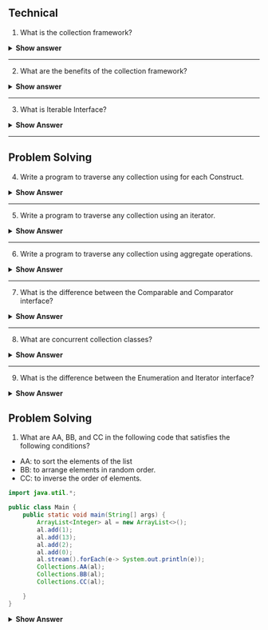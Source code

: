  ## Technical
 
 1. What is the collection framework? 

<details>
  <summary><b>Show answer</b></summary>
  <blockquote>
 
 Collection is a container or object that combines multiple elements into a single unit. Collections are used to store retrieve and manipulate data.
 Collection framework is an architecture for collections and every collection framework has Interface, implementation for the interface and the algorithms( searching and sorting etc.)
  </blockquote>
  
</details>

---

2. What are the benefits of the collection framework? 

<details>
  <summary><b>Show answer</b></summary>
 <blockquote>
  
 - Collection framework contains implementations for all the data structures, so the hectic task of creating and implementing everything is avoided.
- All the classes in the Collection Framework are optimized. So the programmer utilizes the optimized data structure classes.
- There are predefined methods for all Interfaces and the Collection class has some built-in methods like `sort()`, `shuffle()` etc.
  
   </blockquote>
  
</details>

---

3. What is Iterable Interface?

<details>
<summary><b>Show Answer</b></summary>

>- All the classes under the collection framework implement an Iterable interface.
> - Any class that implements an Iterable interface can be traversed using for each Construct. 

</details>

---

## Problem Solving


4. Write a program to traverse any collection using for each Construct.


<details>
<summary><b>Show Answer</b></summary>
  <blockquote>

``` java

import java.util.*;

public class Main {
    public static void main(String[] args) {
        ArrayList<Integer> al = new ArrayList<>();
        al.add(1);
        al.add(13);
        al.add(2);
        al.add(0);
        for( Integer i: al)
        {
            System.out.println(i);
        }
    }
}

```

 </blockquote>

<details>
<summary><b>Explanation</b></summary>

<blockquote>

- for each loop uses list iterator internally
- for each loop can be used to only iterate over a loop but not modify the Collection.

</blockquote>


</details>


</details>
 
 ---

5. Write a program to traverse any collection using an iterator.


<details>
<summary><b>Show Answer</b></summary>
  <blockquote>

``` java

import java.util.*;

public class Main {
    public static void main(String[] args) {
        ArrayList<Integer> al = new ArrayList<>();
        al.add(1);
        al.add(13);
        al.add(2);
        al.add(0);
        Iterator i = al.iterator();
        while(i.hasNext())
        {
            System.out.println(i.next());
        }
    }
}

```
    </blockquote>

<details>
<summary><b>Explanation</b></summary>

<blockquote>

- An Iterator is an object that is used to traverse through a collection and to remove elements from the collection based on a condition.
- `hasNext()` returns true if collection has the next element and false if empty. `next()` returns the next elemnent int the iteration.

</blockquote>


</details>


</details>
 
 ---

6. Write a program to traverse any collection using aggregate operations.

<details>
<summary><b>Show Answer</b></summary>
  <blockquote>

``` java

import java.util.*;

public class Main {
    public static void main(String[] args) {
        ArrayList<Integer> al = new ArrayList<>();
        al.add(1);
        al.add(13);
        al.add(2);
        al.add(0);
        al.stream().forEach(e-> System.out.println(e));

    }
}

```
    </blockquote>

<details>
<summary><b>Show Answer</b></summary>

<blockquote>

- `ArrayList` is converted to a stream and `forEach()` method is used to iterate over the `ArrayList`

</blockquote>

</details>
</details>
 
 ---


7. What is the difference between the Comparable and Comparator interface?

<details>
<summary><b>Show Answer</b></summary>
  <blockquote>
   

**Comparable**: A comparable object is capable of comparing itself with another object. The class itself must implement the `java.lang.Comparable` interface to be able to compare its instances.

**Comparator**: A comparator object is capable of comparing two different objects. The class is not comparing its instances, but some other classes' instances. This comparator class must implement the `java.util.Comparator` interface.

Comparable and Comparator both are interfaces and can be used to sort collection elements.

| Sl.No|Comparable           |Comparator                                                |
|------|-----------------------|----------------------------------------------------------|
| 01.|Comparable provides a single sorting sequence. In other words, we can sort the collection based on a single element such as id, name, and price.|The Comparator provides multiple sorting sequences. In other words, we can sort the collection based on multiple elements such as id, name, price etc.|
| 02.|Comparable affects the original class, i.e., the actual class is modified.|Comparator doesn't affect the original class, i.e., the actual class is not modified.|
| 03.|Comparable provides compareTo() method to sort elements.| Comparator provides compare() method to sort elements.|
| 04.|Comparable is present in java.lang package.|A Comparator is present in java.util package.|
| 05.|We can sort the list elements of Comparable type by Collections.sort(List) method.|We can sort the list elements of Comparator type by Collections.sort(List, Comparator) method.|
    </blockquote>
 

</details>
 
 ---

8. What are concurrent collection classes?

<details>
<summary><b>Show Answer</b></summary>
<blockquote>
The concurrent collection APIs of Java provides a range of classes that are specifically designed to deal with concurrent operations. These classes are alternatives to the Java Collection Framework and provide similar functionality except with the additional support of concurrency.

**Java Concurrent Collection Classes**  

* BlockingQueue  
* ArrayBlockingQueue 
* SynchronousQueue 
* PriorityBlockingQueue 
* LinkedBlockingQueue 
* DelayQueue 
* BlockingDeque 
* LinkedBlockingDeque 
* TransferQueue 
* LinkedTransferQueue 
* ConcurrentMap 
* ConcurrentHashMap 
* ConcurrentNavigableMap 
* ConcurrentSkipListMap

</blockquote>

</details>
 
 ---

9. What is the difference between the Enumeration and Iterator interface?

<details>
<summary><b>Show Answer</b></summary>
<blockquote>

Enumeration and Iterator are two interfaces in java.util package which is used to traverse over the elements of a Collection object.

**Differences**  

|Iterator |Enumeration         |
|-----------|--------------------|
|`hasNext()`  |`hasMoreElements()`   |
|`next()`     |`nextElement()`       |
|`remove()` |(Not Available)     |


| Sl.No |Enumeration               |Iterator                          |
|-------|----------------------------|----------------------------------|
| 01.  |Using Enumeration, you can only traverse the collection. You can’t do any modifications to the collection while traversing it.    |Using an Iterator, you can remove an element of the collection while traversing it.|
| 02.  |Enumeration is introduced in JDK 1.0| Iterator is introduced from JDK 1.2     |
| 03.  |Enumeration is used to traverse the legacy classes like Vector, Stack and HashTable.|Iterator is used to iterate most of the classes in the collection framework like `ArrayList`, `HashSet`, `HashMap`, `LinkedList` etc.|
| 04.  |Methods : `hasMoreElements()` and `nextElement()`|  Methods : `hasNext()`, `next()` and `remove()`|
| 05.  |Enumeration is fail-safe in nature. |Iterator is fail-fast in nature.|
| 06.  |Enumeration is not safe and secured due to its fail-safe nature.|  Iterator is safer and secured than Enumeration.|

</blockquote>
</details>

## Problem Solving

1. What are AA, BB, and CC in the following code that satisfies the following conditions?

- AA: to sort the elements of the list
- BB: to arrange elements in random order.
- CC: to inverse the order of elements.

```  java
import java.util.*;

public class Main {
    public static void main(String[] args) {
        ArrayList<Integer> al = new ArrayList<>();
        al.add(1);
        al.add(13);
        al.add(2);
        al.add(0);
        al.stream().forEach(e-> System.out.println(e));
        Collections.AA(al);
        Collections.BB(al);
        Collections.CC(al);

    }
}

```

<details>
<summary><b>Show Answer</b></summary>

<blockquote>

- AA: `sort(Collection)`
- BB: `shuffle(Collection)`
- CC: `reverse(Collection)`

</blockquote>
   
   <details>
    <summary><b>Explanation</b></summary>
    
  <blockquote>
   - `sort()` is used to sort elements in ascending order.
   - `shuffle()` is used to arrange elements in random order.
   - `reverse()` is used to inverse the preexisting order of elements in a collection.
    </blockquote>
   </details>


</details>






